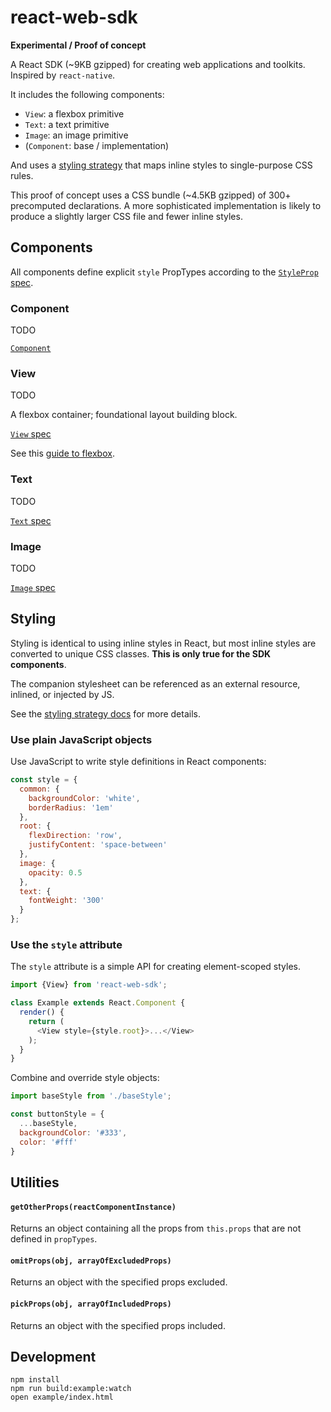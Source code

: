 # react-web-sdk

**Experimental / Proof of concept**

A React SDK (~9KB gzipped) for creating web applications and toolkits. Inspired by `react-native`.

It includes the following components:

* `View`: a flexbox primitive
* `Text`: a text primitive
* `Image`: an image primitive
* (`Component`: base / implementation)

And uses a [styling strategy](docs/styling-strategy.md) that maps inline styles
to single-purpose CSS rules.

This proof of concept uses a CSS bundle (~4.5KB gzipped) of 300+ precomputed
declarations. A more sophisticated implementation is likely to produce a
slightly larger CSS file and fewer inline styles.

## Components

All components define explicit `style` PropTypes according to the [`StyleProp`
spec](docs/StyleProp.spec.md).

### Component

TODO

[`Component`](docs/Component.md)

### View

TODO

A flexbox container; foundational layout building block.

[`View` spec](docs/View.spec.md)

See this [guide to flexbox](https://css-tricks.com/snippets/css/a-guide-to-flexbox/).

### Text

TODO

[`Text` spec](docs/View.spec.md)

### Image

TODO

[`Image` spec](docs/View.spec.md)

## Styling

Styling is identical to using inline styles in React, but most inline styles
are converted to unique CSS classes. **This is only true for the SDK
components**.

The companion stylesheet can be referenced as an external resource, inlined, or
injected by JS.

See the [styling strategy docs](docs/styling-strategy.md) for more details.

### Use plain JavaScript objects

Use JavaScript to write style definitions in React components:

```js
const style = {
  common: {
    backgroundColor: 'white',
    borderRadius: '1em'
  },
  root: {
    flexDirection: 'row',
    justifyContent: 'space-between'
  },
  image: {
    opacity: 0.5
  },
  text: {
    fontWeight: '300'
  }
};
```

### Use the `style` attribute

The `style` attribute is a simple API for creating element-scoped styles.

```js
import {View} from 'react-web-sdk';

class Example extends React.Component {
  render() {
    return (
      <View style={style.root}>...</View>
    );
  }
}
```

Combine and override style objects:

```js
import baseStyle from './baseStyle';

const buttonStyle = {
  ...baseStyle,
  backgroundColor: '#333',
  color: '#fff'
}
```

## Utilities

#### `getOtherProps(reactComponentInstance)`

Returns an object containing all the props from `this.props` that are not
defined in `propTypes`.

#### `omitProps(obj, arrayOfExcludedProps)`

Returns an object with the specified props excluded.

#### `pickProps(obj, arrayOfIncludedProps)`

Returns an object with the specified props included.

## Development

```
npm install
npm run build:example:watch
open example/index.html
```
